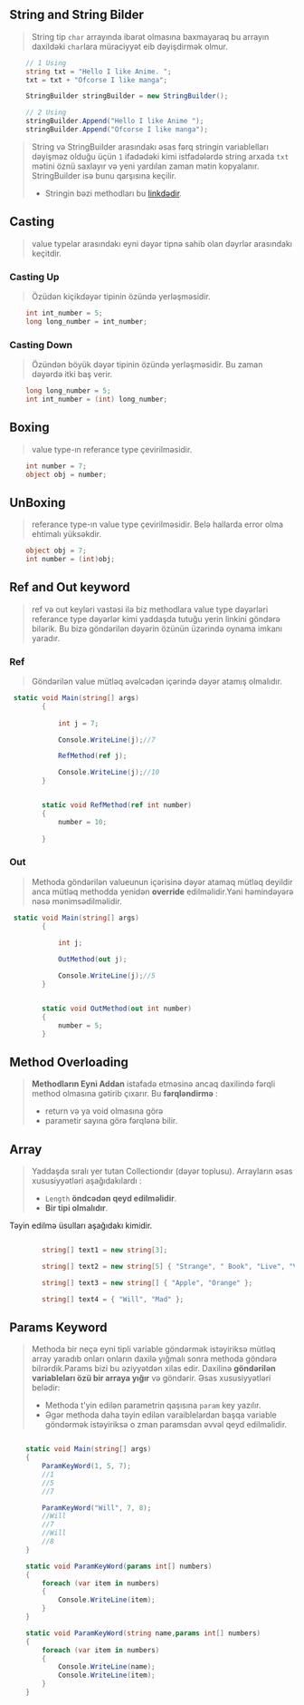 ## String and String Bilder
> String tip `char` arrayında ibarət olmasına baxmayaraq bu arrayın daxildəki `char`lara müraciyyət eib dəyişdirmək olmur. 

```c#
    // 1 Using
    string txt = "Hello I like Anime. ";
    txt = txt + "Ofcorse I like manga";

    StringBuilder stringBuilder = new StringBuilder();

    // 2 Using
    stringBuilder.Append("Hello I like Anime ");
    stringBuilder.Append("Ofcorse I like manga");

```

> String və StringBuilder arasındakı əsas fərq stringin variablelları dəyişməz olduğu üçün `1` ifadədəki kimi istfadələrdə string arxada `txt` mətini öznü saxlayır və yeni yardılan zaman mətin kopyalanır. StringBuilder isə bunu qarşısına keçilir.
> - Stringin bəzi methodları bu [linkdədir](https://github.com/DrMadWill/PragmatechCsharpProject/blob/main/MyResearch/CSharp/Documatation/Documatation.md#string-method).

## Casting
> value typelar arasındakı eyni dəyər tipnə sahib olan dəyrlər arasındakı keçitdir.

### Casting Up
> Özüdən kiçikdəyər tipinin özündə yerləşməsidir.

```c#
    int int_number = 5;
    long long_number = int_number;
```
### Casting Down
> Özündən böyük dəyər tipinin özündə yerləşməsidir. Bu zaman dəyərdə itki baş verir.
```c#
    long long_number = 5;
    int int_number = (int) long_number;
```

## Boxing 
> value type-ın referance type çevirilməsidir.
```c#
    int number = 7;
    object obj = number;
```
## UnBoxing
> referance type-ın value type çevirilməsidir. Belə hallarda error olma ehtimalı yüksəkdir.

```c#
    object obj = 7;
    int number = (int)obj;
```

## Ref and Out keyword
> ref və out keyləri vastəsi ilə biz methodlara value type dəyərləri referance type dəyərlər kimi yaddaşda tutuğu yerin linkini göndərə bilərik. Bu bizə göndərilən dəyərin özünün üzərində oynama imkanı yaradır. 
### Ref 
> Göndərilən value mütləq əvəlcədən içərində dəyər atamış olmalıdır.
```c#
 static void Main(string[] args)
        {
           
            int j = 7;

            Console.WriteLine(j);//7

            RefMethod(ref j);

            Console.WriteLine(j);//10
        }


        static void RefMethod(ref int number)
        {
            number = 10;
            
        }
```

### Out 
> Methoda göndərilən valueunun içərisinə dəyər atamaq mütləq deyildir anca mütləq methodda yenidən **override** edilməlidir.Yəni həmindəyərə nəsə mənimsədilməlidir.

```c#
 static void Main(string[] args)
        {
           
            int j;

            OutMethod(out j);

            Console.WriteLine(j);//5
        }


        static void OutMethod(out int number)
        {
            number = 5;
        }
```

## Method Overloading
> **Methodların Eyni Addan** istafadə etməsinə ancaq daxilində fərqli method olmasına gətirib çıxarır. Bu **fərqləndirmə** :
> - return və ya void olmasına görə 
> - parametir sayına görə fərqlənə bilir.

## Array
> Yaddaşda sıralı yer tutan Collectiondır (dəyər toplusu). Arrayların əsas xususiyyətləri aşağıdakılardı :
> - `Length` **öndcədən qeyd edilməlidir**.
> - **Bir tipi olmalıdır**.

Təyin edilmə üsulları aşağıdakı kimidir.

```c#

        string[] text1 = new string[3];

        string[] text2 = new string[5] { "Strange", " Book", "Live", "Void","End" };

        string[] text3 = new string[] { "Apple", "Orange" };

        string[] text4 = { "Will", "Mad" };
```

## Params Keyword 
> Methoda bir neçə eyni tipli variable göndərmək istəyiriksə mütləq array yaradıb onları onların daxilə yığmalı sonra methoda göndərə bilrərdik.Params bizi bu əziyyətdən xilas edir. Daxilinə **göndərilən variableları özü bir arraya yığır** və göndərir. Əsas xususiyyətləri belədir:
> - Methoda t'yin edilən parametrin qaşısına  `param` key yazılır.
> - Əgər methoda daha təyin edilən varaiblelardan başqa variable göndərmək istəyiriksə o zman paramsdan əvvəl qeyd edilməlidir.

```c#

    static void Main(string[] args)
    {
        ParamKeyWord(1, 5, 7);
        //1
        //5
        //7

        ParamKeyWord("Will", 7, 8);
        //Will
        //7
        //Will
        //8
    }

    static void ParamKeyWord(params int[] numbers)
    {
        foreach (var item in numbers)
        {
            Console.WriteLine(item);
        }
    }

    static void ParamKeyWord(string name,params int[] numbers)
    {
        foreach (var item in numbers)
        {
            Console.WriteLine(name);
            Console.WriteLine(item);
        }
    }

```

